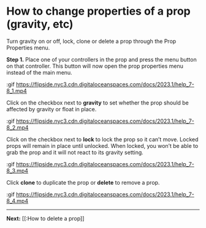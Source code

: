 # How to change properties of a prop (gravity, etc)

Turn gravity on or off, lock, clone or delete a prop through the Prop Properties menu. 

**Step 1.** Place one of your controllers in the prop and press the menu button on that controller. This button will now open the prop properties menu instead of the main menu.

:gif https://flipside.nyc3.cdn.digitaloceanspaces.com/docs/2023.1/help_7-8_1.mp4

Click on the checkbox next to **gravity** to set whether the prop should be affected by gravity or float in place. 

:gif https://flipside.nyc3.cdn.digitaloceanspaces.com/docs/2023.1/help_7-8_2.mp4

Click on the checkbox next to **lock** to lock the prop so it can’t move.  Locked props will remain in place until unlocked. When locked, you won’t be able to grab the prop and it will not react to its gravity setting.

:gif https://flipside.nyc3.cdn.digitaloceanspaces.com/docs/2023.1/help_7-8_3.mp4

Click **clone** to duplicate the prop or **delete** to remove a prop.

:gif https://flipside.nyc3.cdn.digitaloceanspaces.com/docs/2023.1/help_7-8_4.mp4



---

**Next:** [[:How to delete a prop]]
